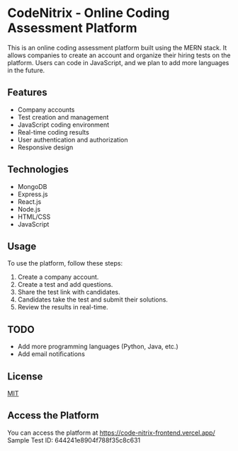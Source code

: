 # CodeNitrix - Online Coding Assessment Platform

This is an online coding assessment platform built using the MERN stack. It allows companies to create an account and organize their hiring tests on the platform. Users can code in JavaScript, and we plan to add more languages in the future.

## Features

- Company accounts
- Test creation and management
- JavaScript coding environment
- Real-time coding results
- User authentication and authorization
- Responsive design

## Technologies

- MongoDB
- Express.js
- React.js
- Node.js
- HTML/CSS
- JavaScript

## Usage

To use the platform, follow these steps:

1. Create a company account.
2. Create a test and add questions.
3. Share the test link with candidates.
4. Candidates take the test and submit their solutions.
5. Review the results in real-time.

## TODO

- Add more programming languages (Python, Java, etc.)
- Add email notifications

## License

[MIT](https://choosealicense.com/licenses/mit/)

## Access the Platform
You can access the platform at https://code-nitrix-frontend.vercel.app/  
Sample Test ID: 644241e8904f788f35c8c631
